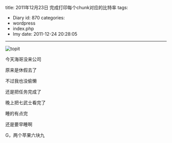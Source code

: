 title: 2011年12月23日 完成打印每个chunk对应的比特率
tags:
  - Diary
id: 870
categories:
  - wordpress
  - index.php
  - lmy
date: 2011-12-24 20:28:05
---

![](http://i.minus.com/is65OLAzxMP9F.jpg "topit")

今天海哥没来公司

原来是休<!--more-->假去了

不过我也没偷懒

还是把任务完成了

晚上把七武士看完了

睡的有点完

还是要早睡啊

G，两个苹果六块九
